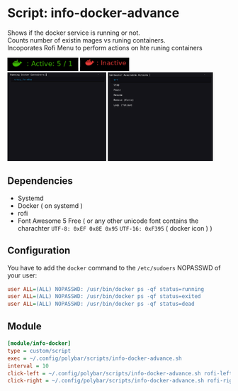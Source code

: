 # Script: info-docker-advance

Shows if the docker service is running or not.<br>
Counts number of existin mages vs runing containers.<br>
Incoporates Rofi Menu to perform actions on hte runing containers

<img src="./screenshots/info-docker-advance-2.png" alt="drawing" height="30"/>
<img src="./screenshots/info-docker-advance-1.png" alt="drawing" height="30"/>
<br>
<img src="./screenshots/main-menu.png" alt="drawing" height="200"/>
<img src="./screenshots/submenu.png" alt="drawing" height="200"/>



## Dependencies
* Systemd
* Docker ( on systemd )
* rofi
* Font Awesome 5 Free ( or any other unicode font contains the charachter `UTF-8: 0xEF 0x8E 0x95` `UTF-16: 0xF395` ( docker icon ) )

## Configuration

You have to add the `docker` command to the `/etc/sudoers` NOPASSWD of your user:

```ini
user ALL=(ALL) NOPASSWD: /usr/bin/docker ps -qf status=running
user ALL=(ALL) NOPASSWD: /usr/bin/docker ps -qf status=exited
user ALL=(ALL) NOPASSWD: /usr/bin/docker ps -qf status=dead
```


## Module



```ini
[module/info-docker]
type = custom/script
exec = ~/.config/polybar/scripts/info-docker-advance.sh
interval = 10
click-left = ~/.config/polybar/scripts/info-docker-advance.sh rofi-left &
click-right = ~/.config/polybar/scripts/info-docker-advance.sh rofi-right &
```
